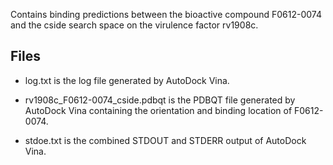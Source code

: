 Contains binding predictions between the bioactive compound F0612-0074 and the cside search space on the virulence factor rv1908c.

## Files

- log.txt is the log file generated by AutoDock Vina.

- rv1908c_F0612-0074_cside.pdbqt is the PDBQT file generated by AutoDock Vina containing the orientation and binding location of F0612-0074.

- stdoe.txt is the combined STDOUT and STDERR output of AutoDock Vina.

